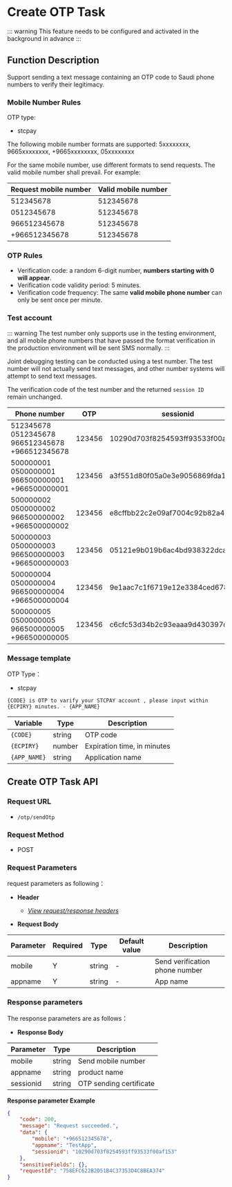 # Create OTP Task

::: warning
This feature needs to be configured and activated in the background in advance
:::

## Function Description

Support sending a text message containing an OTP code to Saudi phone numbers to verify their legitimacy.

### Mobile Number Rules

OTP type:

- stcpay

The following mobile number formats are supported: 5xxxxxxxx, 9665xxxxxxxx, +9665xxxxxxxx, 05xxxxxxxx

For the same mobile number, use different formats to send requests. The valid mobile number shall prevail. For example:
  
| **Request mobile number** | **Valid mobile number** |
| ------------------------- | ----------------------- |
| 512345678                 | 512345678               |
| 0512345678                | 512345678               |
| 966512345678              | 512345678               |
| +966512345678             | 512345678               |

### OTP Rules

- Verification code: a random 6-digit number, **numbers starting with 0 will appear**.
- Verification code validity period: 5 minutes.
- Verification code frequency: The same **valid mobile phone number** can only be sent once per minute.

### Test account

::: warning
The test number only supports use in the testing environment, and all mobile phone numbers that have passed the format verification in the production environment will be sent SMS normally.
:::

Joint debugging testing can be conducted using a test number. The test number will not actually send text messages, and other number systems will attempt to send text messages.

The verification code of the test number and the returned `session ID` remain unchanged.

| **Phone number**                                         | **OTP** | **sessionid**                    |
| -------------------------------------------------------- | ---------- | -------------------------------- |
| 512345678<br>0512345678<br>966512345678<br>+966512345678 | 123456     | 10290d703f8254593ff93533f00af153 |
| 500000001<br>0500000001<br>966500000001<br>+966500000001 | 123456     | a3f551d80f05a0e3e9056869fda18485 |
| 500000002<br>0500000002<br>966500000002<br>+966500000002 | 123456     | e8cffbb22c2e09af7004c92b82a4275f |
| 500000003<br>0500000003<br>966500000003<br>+966500000003 | 123456     | 05121e9b019b6ac4bd938322dcaf73ef |
| 500000004<br>0500000004<br>966500000004<br>+966500000004 | 123456     | 9e1aac7c1f6719e12e3384ced6782887 |
| 500000005<br>0500000005<br>966500000005<br>+966500000005 | 123456     | c6cfc53d34b2c93eaaa9d430397dead0 |

### Message template

OTP Type：

- stcpay

```
{CODE} is OTP to varify your STCPAY account , please input within {ECPIRY} minutes. - {APP_NAME}
```

| **Variable** | **Type** | **Description**             |
| ------------ | -------- | --------------------------- |
| `{CODE}`     | string   | OTP code                    |
| `{ECPIRY}`   | number   | Expiration time, in minutes |
| `{APP_NAME}` | string   | Application name            |

## Create OTP Task API

### Request URL

- `/otp/sendOtp`

### Request Method

- POST

### Request Parameters

request parameters as following：

- **Header**

  - [_View request/response headers_](/en/payoutApi/apiRule/header)

- **Request Body**

| **Parameter** | **Required** | **Type** | **Default value** | **Description**                |
| ------------- | ------------ | -------- | ----------------- | ------------------------------ |
| mobile        | Y            | string   | -                 | Send verification phone number |
| appname       | Y            | string   | -                 | App name                       |

### Response parameters

The response parameters are as follows：

- **Response Body**

| **Parameter** | **Type** | **Description**         |
| ------------- | -------- | ----------------------- |
| mobile        | string   | Send mobile number      |
| appname       | string   | product name            |
| sessionid     | string   | OTP sending certificate |

**Response parameter Example**

```json
{
    "code": 200,
    "message": "Request succeeded.",
    "data": {
        "mobile": "+966512345678",
        "appname": "TestApp",
        "sessionid": "10290d703f8254593ff93533f00af153"
    },
    "sensitiveFields": {},
    "requestId": "758EFC622B2D51B4C37353D4C8BEA374"
}
```